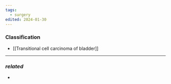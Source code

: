 ```yaml
---
tags:
  - surgery
edited: 2024-01-30
---
```

### Classification
- [[Transitional cell carcinoma of bladder]] 

---
### *related*
- 
